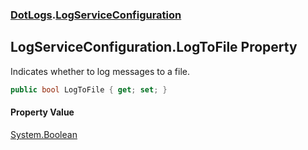### [DotLogs](DotLogs.md 'DotLogs').[LogServiceConfiguration](DotLogs.LogServiceConfiguration.md 'DotLogs\.LogServiceConfiguration')

## LogServiceConfiguration\.LogToFile Property

Indicates whether to log messages to a file\.

```csharp
public bool LogToFile { get; set; }
```

#### Property Value
[System\.Boolean](https://learn.microsoft.com/en-us/dotnet/api/system.boolean 'System\.Boolean')